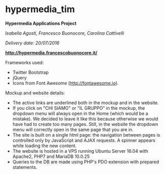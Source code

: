 # hypermedia_tim


 **Hypermedia Applications Project**
 
 *Isabella Agosti, Francesco Buonocore, Carolina Cattivelli*
 
 *Delivery date: 20/07/2016*
 
 **http://hypermedia.francescobuonocore.it/**
 
 Frameworks used:
 
 * Twitter Bootstrap 
 * jQuery
 * Icons from Font Awesome (http://fontawesome.io).

 Mockup and website details:
 
 * The active links are underlined both in the mockup and in the website. 
 * If you click on "CHI SIAMO" or "IL GRUPPO" in the mockup, the dropdown menu will 
   always open in the Home (which would be a mistake). We decided to leave it like this 
   because otherwise we would have had to create too many pages. Still, in the website the 
   dropdown menu will correctly open in the same page that you are in. 
 * The site is built on a single html page: the navigation between pages is controlled only by 
   JavaScript and AJAX requests. A spinner appears while loading the new content.
 * The website is hosted in a VPS running Ubuntu Server 16.04 with Apache2, PHP7 and MariaDB 10.0.25
 * Queries to the DB are made using PHP's PDO extension with prepared statements.
   